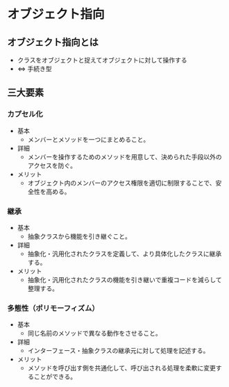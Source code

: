 # オブジェクト指向

## オブジェクト指向とは

- クラスをオブジェクトと捉えてオブジェクトに対して操作する
- ⇔ 手続き型

## 三大要素

### カプセル化

- 基本
  - メンバーとメソッドを一つにまとめること。
- 詳細
  - メンバーを操作するためのメソッドを用意して、決められた手段以外のアクセスを防ぐ。
- メリット
  - オブジェクト内のメンバーのアクセス権限を適切に制限することで、安全性を高める。

### 継承

- 基本
  - 抽象クラスから機能を引き継ぐこと。
- 詳細
  - 抽象化・汎用化されたクラスを定義して、より具体化したクラスに継承する。
- メリット
  - 抽象化・汎用化されたクラスの機能を引き継いで重複コードを減らして整理する。

### 多態性（ポリモーフィズム）

- 基本
  - 同じ名前のメソッドで異なる動作をさせること。
- 詳細
  - インターフェース・抽象クラスの継承元に対して処理を記述する。
- メリット
  - メソッドを呼び出す側を共通化して、呼び出される処理を柔軟に変更することができる。
